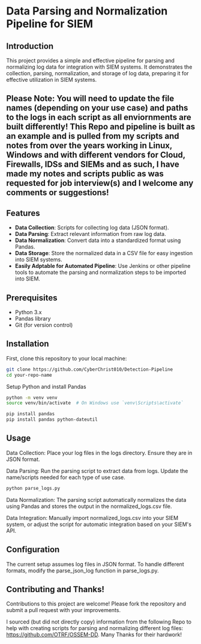 # Data Parsing and Normalization Pipeline for SIEM

## Introduction

This project provides a simple and effective pipeline for parsing and normalizing log data for integration with SIEM systems. It demonstrates the collection, parsing, normalization, and storage of log data, preparing it for effective utilization in SIEM systems. 

## Please Note: You will need to update the file names (depending on your use case) and paths to the logs in each script as all enviornments are built differently! This Repo and pipeline is built as an example and is pulled from my scripts and notes from over the years working in Linux, Windows and with different vendors for Cloud, Firewalls, IDSs and SIEMs and as such, I have made my notes and scripts public as was requested for job interview(s) and I welcome any comments or suggestions!

## Features

- **Data Collection**: Scripts for collecting log data (JSON format).
- **Data Parsing**: Extract relevant information from raw log data.
- **Data Normalization**: Convert data into a standardized format using Pandas.
- **Data Storage**: Store the normalized data in a CSV file for easy ingestion into SIEM systems.
- **Easily Adptable for Automated Pipeline**: Use Jenkins or other pipeline tools to automate the parsing and normalization steps to be imported into SIEM.

## Prerequisites

- Python 3.x
- Pandas library
- Git (for version control)

## Installation

First, clone this repository to your local machine:

```bash
git clone https://github.com/CyberChrist010/Detection-Pipeline
cd your-repo-name
```
Setup Python and install Pandas

```bash
python -m venv venv
source venv/bin/activate  # On Windows use `venv\Scripts\activate`

pip install pandas
pip install pandas python-dateutil

```

## Usage
Data Collection: Place your log files in the logs directory. Ensure they are in JSON format.

Data Parsing: Run the parsing script to extract data from logs. Update the name/scripts needed for each type of use case.

```bash
python parse_logs.py
```
Data Normalization: The parsing script automatically normalizes the data using Pandas and stores the output in the normalized_logs.csv file.

Data Integration: Manually import normalized_logs.csv into your SIEM system, or adjust the script for automatic integration based on your SIEM's API.

## Configuration
The current setup assumes log files in JSON format. To handle different formats, modify the parse_json_log function in parse_logs.py.

## Contributing and Thanks!
Contributions to this project are welcome! Please fork the repository and submit a pull request with your improvements.

I sourced (but did not directly copy) information from the following Repo to help with creating scripts for parsing and normalizing different log files: https://github.com/OTRF/OSSEM-DD. Many Thanks for their hardwork!
